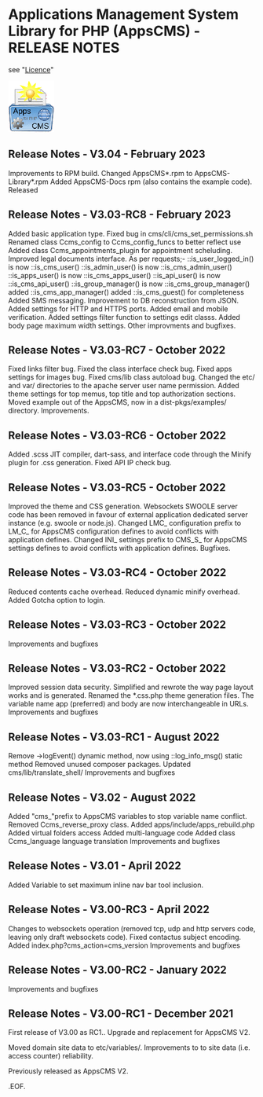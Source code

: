 Applications Management System Library for PHP (AppsCMS) - RELEASE NOTES
========================================================================
see "[Licence](index.php?cms_action=cms_text_view&uri=cms%2FLICENCE.txt)"
<!-- _SVN_build: $Id: ReleaseNotes.md 3185 2023-02-17 08:52:21Z robert0609 $ -->

![AppsCMS Logo](cms/images/AppsCMS_logo_small.gif)

Release Notes - V3.04 - February 2023
-------------------------------------
Improvements to RPM build.
Changed AppsCMS*.rpm to AppsCMS-Library*.rpm
Added AppsCMS-Docs rpm (also contains the example code).
Released

Release Notes - V3.03-RC8 - February 2023
-----------------------------------------
Added basic application type.
Fixed bug in cms/cli/cms_set_permissions.sh
Renamed class Ccms_config to Ccms_config_funcs to better reflect use
Added class Ccms_appointments_plugin for appointment scheluding.
Improved legal documents interface.
As per requests;-
	::is_user_logged_in() is now ::is_cms_user()
	::is_admin_user() is now ::is_cms_admin_user()
	::is_apps_user() is now ::is_cms_apps_user()
	::is_api_user() is now ::is_cms_api_user()
	::is_group_manager() is now ::is_cms_group_manager()
	added ::is_cms_app_manager()
	added ::is_cms_guest() for completeness
Added SMS messaging.
Improvement to DB reconstruction from JSON.
Added settings for HTTP and HTTPS ports.
Added email and mobile verification.
Added settings filter function to settings edit classs.
Added body page maximum width settings.
Other improvments and bugfixes.

Release Notes - V3.03-RC7 - October 2022
----------------------------------------
Fixed links filter bug.
Fixed the class interface check bug.
Fixed apps settings for images bug.
Fixed cms/lib class autoload bug.
Changed the etc/ and var/ directories to the apache server user name permission.
Added theme settings for top memus, top title and top authorization sections.
Moved example out of the AppsCMS, now in a dist-pkgs/examples/ directory.
Improvements.

Release Notes - V3.03-RC6 - October 2022
----------------------------------------
Added .scss JIT compiler, dart-sass, and interface code through the Minify plugin for .css generation.
Fixed API IP check bug.

Release Notes - V3.03-RC5 - October 2022
----------------------------------------
Improved the theme and CSS generation.
Websockets SWOOLE server code has been removed in favour of external application dedicated server instance (e.g. swoole or node.js).
Changed LMC_ configuration prefix to LM_C_ for AppsCMS configuration defines to avoid conflicts with application defines.
Changed INI_ settings prefix to CMS_S_ for AppsCMS settings defines to avoid conflicts with application defines.
Bugfixes.

Release Notes - V3.03-RC4 - October 2022
----------------------------------------
Reduced contents cache overhead.
Reduced dynamic minify overhead.
Added Gotcha option to login.

Release Notes - V3.03-RC3 - October 2022
----------------------------------------
Improvements and bugfixes

Release Notes - V3.03-RC2 - October 2022
----------------------------------------
Improved session data security.
Simplified and rewrote the way page layout works and is generated.
Renamed the *.css.php theme generation files.
The variable name app (preferred) and body are now interchangeable in URLs.
Improvements and bugfixes

Release Notes - V3.03-RC1 - August 2022
------------------------------------------
Remove ->logEvent() dynamic method, now using ::log_info_msg() static method
Removed unused composer packages.
Updated cms/lib/translate_shell/
Improvements and bugfixes

Release Notes - V3.02 - August 2022
----------------------------------
Added "cms_"prefix to AppsCMS variables to stop variable name conflict.
Removed Ccms_reverse_proxy class.
Added apps/include/apps_rebuild.php
Added virtual folders access
Added multi-language code
Added class Ccms_language language translation
Improvements and bugfixes

Release Notes - V3.01 - April 2022
----------------------------------
Added Variable to set maximum inline nav bar tool inclusion.

Release Notes - V3.00-RC3 - April 2022
------------------------------------------
Changes to websockets operation (removed tcp, udp and http servers code, leaving only draft websockets code).
Fixed contactus subject encoding.
Added index.php?cms_action=cms_version
Improvements and bugfixes

Release Notes - V3.00-RC2 - January 2022
-----------------------------------------
Improvements and bugfixes

Release Notes - V3.00-RC1 - December 2021
-----------------------------------------
First release of V3.00 as RC1..
Upgrade and replacement for AppsCMS V2.

Moved domain site data to etc/variables/.
Improvements to to site data (i.e. access counter) reliability.

Previously released as AppsCMS V2.

.EOF.
